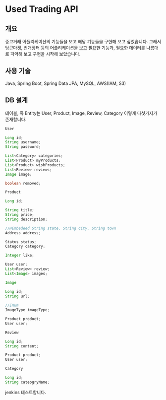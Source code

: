 # Used Trading API 

## 개요

중고거래 어플리케이션의 기능들을 보고 해당 기능들을 구현해 보고 싶었습니다. 그래서 당근마켓, 번개장터 등의 어플리케이션을 보고 필요한 기능과, 필요한 데이터를 나름대로 파악해 보고 구현을 시작해 보았습니다.

## 사용 기술

Java, Spring Boot, Spring Data JPA, MySQL, AWS(IAM, S3)

## DB 설계

테이블, 즉 Entity는 User, Product, Image, Review, Category 이렇게 다섯가지가 존재합니다.

```java
User

Long id;
String username;
String password;

List<Category> categories;
List<Product> myProducts;
List<Product> wishProducts;
List<Review> reviews;
Image image;

boolean removed;

```

```java
Product

Long id;

String title;
String price;
String description;

//@Embedeed String state, String city, String town
Address address; 

Status status;
Category category;

Integer like;

User user;
List<Review> review;
List<Image> images;
```

```java
Image

Long id;
String url;
    
//Enum
ImageType imageType;

Product product;
User user;
```

```java
Review

Long id;
String content;

Product product;
User user;
```

```java
Category

Long id;
String cateogryName;

```
jenkins 테스트합니다.